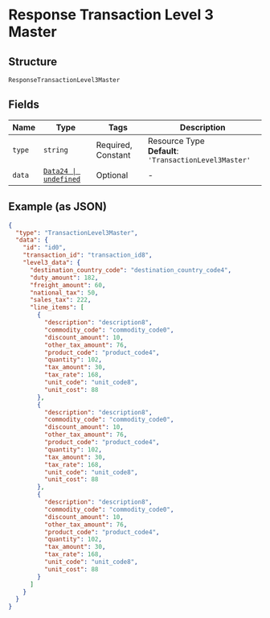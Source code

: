 
# Response Transaction Level 3 Master

## Structure

`ResponseTransactionLevel3Master`

## Fields

| Name | Type | Tags | Description |
|  --- | --- | --- | --- |
| `type` | `string` | Required, Constant | Resource Type<br>**Default**: `'TransactionLevel3Master'` |
| `data` | [`Data24 \| undefined`](../../doc/models/data-24.md) | Optional | - |

## Example (as JSON)

```json
{
  "type": "TransactionLevel3Master",
  "data": {
    "id": "id0",
    "transaction_id": "transaction_id8",
    "level3_data": {
      "destination_country_code": "destination_country_code4",
      "duty_amount": 182,
      "freight_amount": 60,
      "national_tax": 50,
      "sales_tax": 222,
      "line_items": [
        {
          "description": "description8",
          "commodity_code": "commodity_code0",
          "discount_amount": 10,
          "other_tax_amount": 76,
          "product_code": "product_code4",
          "quantity": 102,
          "tax_amount": 30,
          "tax_rate": 168,
          "unit_code": "unit_code8",
          "unit_cost": 88
        },
        {
          "description": "description8",
          "commodity_code": "commodity_code0",
          "discount_amount": 10,
          "other_tax_amount": 76,
          "product_code": "product_code4",
          "quantity": 102,
          "tax_amount": 30,
          "tax_rate": 168,
          "unit_code": "unit_code8",
          "unit_cost": 88
        },
        {
          "description": "description8",
          "commodity_code": "commodity_code0",
          "discount_amount": 10,
          "other_tax_amount": 76,
          "product_code": "product_code4",
          "quantity": 102,
          "tax_amount": 30,
          "tax_rate": 168,
          "unit_code": "unit_code8",
          "unit_cost": 88
        }
      ]
    }
  }
}
```

